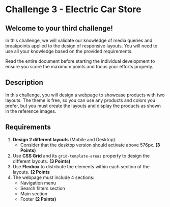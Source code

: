 # Challenge 3 - Electric Car Store

## Welcome to your third challenge!

In this challenge, we will validate our knowledge of media queries and breakpoints applied to the design of responsive layouts. You will need to use all your knowledge based on the provided requirements.

Read the entire document before starting the individual development to ensure you score the maximum points and focus your efforts properly.

## Description

In this challenge, you will design a webpage to showcase products with two layouts. The theme is free, so you can use any products and colors you prefer, but you must create the layouts and display the products as shown in the reference images.

## Requirements

1. **Design 2 different layouts** (Mobile and Desktop).
   - Consider that the desktop version should activate above 576px. **(3 Points)**
2. Use **CSS Grid** and its `grid-template-areas` property to design the different layouts. **(3 Points)**
3. Use **Flexbox** to distribute the elements within each section of the layouts. **(2 Points**
4. The webpage must include 4 sections:
   - Navigation menu
   - Search filters section
   - Main section
   - Footer **(2 Points)**
